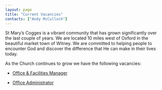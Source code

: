 ```yaml
---
layout: page
title: "Current Vacancies"
contacts: ["Andy McCulloch"]
---
```


St Mary’s Cogges is a vibrant community that has grown significantly over the last couple of years. We are located 10 miles west of Oxford in the beautiful market town of Witney.  We are committed to helping people to encounter God and discover the difference that He can make in their lives today. 

As the Church continues to grow we have the following vacancies:

* [Office & Facilities Manager](./office_facilities_manager.html)

* [Office Administrator](./office_administrator.html)
